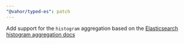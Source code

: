 ```yaml
---
"@vahor/typed-es": patch
---
```


Add support for the `histogram` aggregation based on the [Elasticsearch histogram aggregation docs](https://www.elastic.co/docs/reference/aggregations/search-aggregations-bucket-histogram-aggregation)
